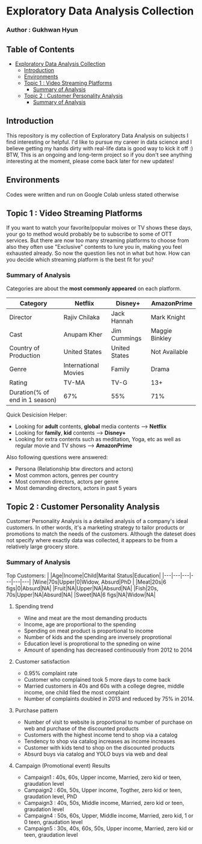 # Exploratory Data Analysis Collection

### Author : Gukhwan Hyun

## Table of Contents
- [Exploratory Data Analysis Collection](#exploratory-data-analysis-collection)
  * [Introduction](#introduction)
  * [Environments](#environments)
  * [Topic 1 : Video Streaming Platforms](#topic-1--video-streaming-platforms)
    + [Summary of Analysis](#summary-of-analysis)
  * [Topic 2 : Customer Personality Analysis](#topic-2--customer-personality-analysis)
    + [Summary of Analysis](#summary-of-analysis-1)

## Introduction
This repository is my collection of Exploratory Data Analysis on subjects I find interesting or helpful.
I'd like to pursue my career in data science and I believe getting my hands dirty with real-life data is good way to kick it off :)
BTW, This is an ongoing and long-term project so if you don't see anything interesting at the moment, please come back later for new updates!

## Environments
Codes were written and run on Google Colab unless stated otherwise

## Topic 1 : Video Streaming Platforms
If you want to watch your favorite/popular moives or TV shows these days, your go to method would probably be to subscribe to some of OTT services.
But there are now too many streaming platforms to choose from also they often use "Exclusive" contents to lure you in, making you feel exhausted already. So now the question lies not in what but how. How can you decide which streaming platform is the best fit for you?

### Summary of Analysis
Categories are about the **most commonly appeared** on each platform.

| Category  | Netflix  | Disney+  | AmazonPrime  |
|---|---|---|---|
|Director|Rajiv Chilaka|Jack Hannah|Mark Knight|
|Cast|Anupam Kher|Jim Cummings|Maggie Binkley|
|Country of Production|United States|United States|Not Available|
|Genre|International Movies|Family|Drama|
|Rating|TV-MA|TV-G|13+|
|Duration(% of end in 1 season)|67%|55%|71%|

Quick Desicision Helper:
  * Looking for **adult** contents, **global** media contents --> **Netflix**
  * Looking for **family**, **kid** contents --> **Disney+**
  * Looking for extra contents such as meditation, Yoga, etc as well as regular movie and TV shows --> **AmazonPrime**

Also following questions were answered:
  * Persona (Relationship btw directors and actors)
  * Most common actors, genres per country
  * Most common directors, actors per genre
  * Most demanding directors, actors in past 5 years 


## Topic 2 : Customer Personality Analysis
Customer Personality Analysis is a detailed analysis of a company's ideal customers. In other words, it's a marketing strategy to tailor products or promotions to match the needs of the customers. Although the dateset does not specify where exactly data was collected, it appears to be from a relatively large grocery store.

### Summary of Analysis
Top Customers:
|    |Age|Income|Child|Marital Status|Education|
|---|---|---|---|---|---|
|Wine|70s|Upper|0|Widow, Absurd|PhD |
|Meat|20s|6 figs|0|Absurd|NA|
|Fruit|NA|Upper|NA|Absurd|NA|
|Fish|20s, 70s|Upper|NA|Absurd|NA|
|Sweet|NA|6 figs|NA|Widow|NA|

1. Spending trend
   * Wine and meat are the most demanding products
   * Income, age are proportional to the spending
   * Spending on meat product is proportional to income
   * Number of kids and the spending are inversely proprotional 
   * Education level is proprotional to the spneding on wine
   * Amount of spending has decreased continuously from 2012 to 2014

2. Customer satisfaction
   * 0.95% complaint rate
   * Customer who complained took 5 more days to come back
   * Married customers in 40s and 60s with a college degree, middle income, one child filed the most complaint
   * Number of complaints doubled in 2013 and reduced by 75% in 2014.

3. Purchase pattern
   * Number of visit to website is proportional to number of purchase on web and purchase of the discounted products
   * Customers with the highest income tend to shop via a catalog
   * Tendency to shop via catalog increases as income increases
   * Customer with kids tend to shop on the discounted products
   * Absurd buys via catalog and YOLO buys via web and deal

4. Campaign (Promotional event) Results
   * Campaign1 : 40s, 60s, Upper income, Married, zero kid or teen, graudation level
   * Campaign2 : 60s, 50s, Upper income, Togther, zero kid or teen, graudation level, PhD
   * Campaign3 : 40s, 50s, Middle income, Married, zero kid or teen, graudation level
   * Campaign4 : 50s, 60s, Upper, Middle income, Married, zero kid, 1 or 0 teen, graudation level
   * Campaign5 : 30s, 40s, 60s, 50s, Upper income, Married, zero kid or teen, graudation level



